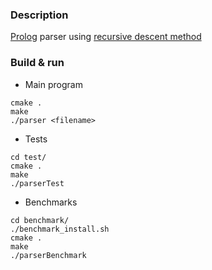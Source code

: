 ### Description

[Prolog](https://github.com/Azure/azure-content/blob/master/contributor-guide/contributor-guide-index.md) parser using [recursive descent method](https://en.wikipedia.org/wiki/Recursive_descent_parser)

### Build & run

* Main program
```
cmake .
make
./parser <filename>
```

* Tests
```
cd test/
cmake .
make
./parserTest
```

* Benchmarks
```
cd benchmark/
./benchmark_install.sh
cmake .
make
./parserBenchmark

